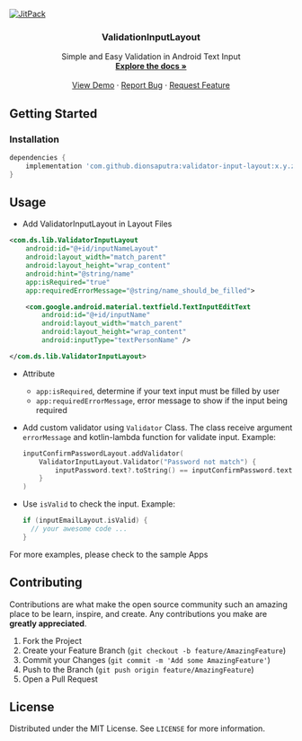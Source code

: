 <!--
*** Thanks for checking out this README Template. If you have a suggestion that would
*** make this better, please fork the repo and create a pull request or simply open
*** an issue with the tag "enhancement".
*** Thanks again! Now go create something AMAZING! :D
***
***
***
*** To avoid retyping too much info. Do a search and replace for the following:
*** github_username, repo, twitter_handle, email
-->

[![JitPack](https://jitpack.io/v/dionsaputra/validator-input-layout.svg)](https://jitpack.io/#dionsaputra/validator-input-layout/0.0.1)

<!-- PROJECT SHIELDS -->
<!--
*** I'm using markdown "reference style" links for readability.
*** Reference links are enclosed in brackets [ ] instead of parentheses ( ).
*** See the bottom of this document for the declaration of the reference variables
*** for contributors-url, forks-url, etc. This is an optional, concise syntax you may use.
*** https://www.markdownguide.org/basic-syntax/#reference-style-links
-->


<!-- PROJECT LOGO -->
<p align="center">
  <h3 align="center">ValidationInputLayout</h3>
  <p align="center">
    Simple and Easy Validation in Android Text Input
    <br />
    <a href="https://github.com/dionsaputra/validation-input-layout"><strong>Explore the docs »</strong></a>
    <br />
    <br />
    <a href="https://github.com/dionsaputra/validation-input-layout">View Demo</a>
    ·
    <a href="https://github.com/dionsaputra/validation-input-layout/issues">Report Bug</a>
    ·
    <a href="https://github.com/dionsaputra/validation-input-layout/issues">Request Feature</a>
  </p>
</p>


<!-- GETTING STARTED -->
## Getting Started

### Installation
 
```gradle
dependencies {
    implementation 'com.github.dionsaputra:validator-input-layout:x.y.z'
}
```

<!-- USAGE EXAMPLES -->
## Usage

- Add ValidatorInputLayout in Layout Files

```xml
<com.ds.lib.ValidatorInputLayout
    android:id="@+id/inputNameLayout"
    android:layout_width="match_parent"
    android:layout_height="wrap_content"
    android:hint="@string/name"
    app:isRequired="true"
    app:requiredErrorMessage="@string/name_should_be_filled">

    <com.google.android.material.textfield.TextInputEditText
        android:id="@+id/inputName"
        android:layout_width="match_parent"
        android:layout_height="wrap_content"
        android:inputType="textPersonName" />

</com.ds.lib.ValidatorInputLayout>
```

- Attribute
  - `app:isRequired`, determine if your text input must be filled by user
  - `app:requiredErrorMessage`, error message to show if the input being required

- Add custom validator using `Validator` Class. The class receive argument `errorMessage` and kotlin-lambda function for validate input. Example:

  ```kt
  inputConfirmPasswordLayout.addValidator(
      ValidatorInputLayout.Validator("Password not match") {
          inputPassword.text?.toString() == inputConfirmPassword.text?.toString()
      }
  )
  ```
- Use `isValid` to check the input. Example:
  ```kt
  if (inputEmailLayout.isValid) {
    // your awesome code ...
  }
  ```

For more examples, please check to the sample Apps


<!-- CONTRIBUTING -->
## Contributing

Contributions are what make the open source community such an amazing place to be learn, inspire, and create. Any contributions you make are **greatly appreciated**.

1. Fork the Project
2. Create your Feature Branch (`git checkout -b feature/AmazingFeature`)
3. Commit your Changes (`git commit -m 'Add some AmazingFeature'`)
4. Push to the Branch (`git push origin feature/AmazingFeature`)
5. Open a Pull Request


<!-- LICENSE -->
## License
Distributed under the MIT License. See `LICENSE` for more information.
